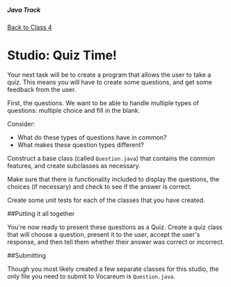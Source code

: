 ##### Java Track

[Back to Class 4](../../class4)


# Studio: Quiz Time!

Your next task will be to create a program that allows the user to take a quiz. This means you will have to create some questions, and get some feedback from the user.

First, the questions. We want to be able to handle multiple types of questions: multiple choice and fill in the blank.

Consider:

* What do these types of questions have in common?
* What makes these question types different?

Construct a base class (called `Question.java`) that contains the common features, and create subclasses as necessary.

Make sure that there is functionality included to display the questions, the choices (if necessary) and check to see if the answer is correct.

Create some unit tests for each of the classes that you have created.

##Putting it all together

You're now ready to present these questions as a Quiz. Create a quiz class that will choose a question, present it to the user, accept the user's response, and then tell them whether their answer was correct or incorrect.

##Submitting

Though you most likely created a few separate classes for this studio, the only file you need to submit to Vocareum is `Question.java`.